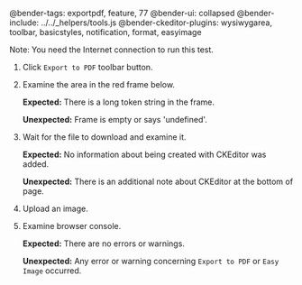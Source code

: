 @bender-tags: exportpdf, feature, 77
@bender-ui: collapsed
@bender-include: ../../\_helpers/tools.js
@bender-ckeditor-plugins: wysiwygarea, toolbar, basicstyles, notification, format, easyimage

Note: You need the Internet connection to run this test.

1. Click `Export to PDF` toolbar button.
1. Examine the area in the red frame below.

   **Expected:** There is a long token string in the frame.

   **Unexpected:** Frame is empty or says 'undefined'.

1. Wait for the file to download and examine it.

   **Expected:** No information about being created with CKEditor was added.

   **Unexpected:** There is an additional note about CKEditor at the bottom of page.

1. Upload an image.
1. Examine browser console.

   **Expected:** There are no errors or warnings.

   **Unexpected:** Any error or warning concerning `Export to PDF` or `Easy Image` occurred.
